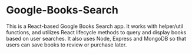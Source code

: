# Google-Books-Search
This is a React-based Google Books Search app. It works with helper/util functions, and utilizes React lifecycle methods to query and display books based on user searches. It also uses Node, Express and MongoDB so that users can save books to review or purchase later.
